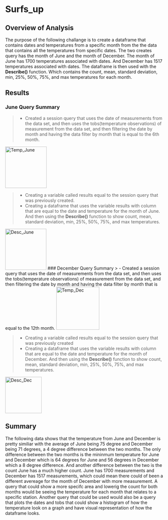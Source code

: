 # Surfs_up

## Overview of Analysis
The purpose of the following challange is to create a dataframe that contains dates and temperatures from a specific month from the the data that contains all the temperatures from specific dates. The two creates query has the month of June and the month of December. The month of June has 1700 temperatures associated with dates. And December has 1517 temperatures associated with dates. The dataframe is then used with the **Describe()** function. Which contains the count, mean, standard deviation, min, 25%, 50%, 75%, and max temperatures for each month.
## Results
### June Query Summary
> - Created a session query that uses the date of measurements from the data set, and then uses the tobs(temperature observations) of measurement from the data set, and then filtering the date by month and having the data filter by month that is equal to the 6th month.
<img width="132" alt="Temp_June" src="https://user-images.githubusercontent.com/97326526/166179856-b0a79c86-3066-4a96-ac62-e1fa9b6f0c99.PNG">

> - Creating a variable called results equal to the session query that was previously created.
> - Creating a dataframe that uses the variable results with column that are equal to the date and temperature for the month of June. And then using the **Describe()** function to show count, mean, standard deviation, min, 25%, 50%, 75%, and max temperatures.
<img width="131" alt="Desc_June" src="https://user-images.githubusercontent.com/97326526/166179864-2b243bdc-d2ba-43b0-8bdd-2b3901367f9e.PNG">
### December Query Summary
> - Created a session query that uses the date of measurements from the data set, and then uses the tobs(temperature observations) of measurement from the data set, and then filtering the date by month and having the data filter by month that is equal to the 12th month.
<img width="137" alt="Temp_Dec" src="https://user-images.githubusercontent.com/97326526/166180036-89baeb44-568a-4917-a4b0-dc2acf2c6cdc.PNG">

> - Creating a variable called results equal to the session query that was previously created
> - Creating a dataframe that uses the variable results with column that are equal to the date and temperature for the month of December. And then using the **Describe()** function to show count, mean, standard deviation, min, 25%, 50%, 75%, and max temperatures.
<img width="116" alt="Desc_Dec" src="https://user-images.githubusercontent.com/97326526/166180063-70db381d-012e-4fab-aedd-f96ac45d0c93.PNG">

## Summary
The following data shows that the temperature from June and December is pretty similiar with the average of June being 75 degree and December being 71 degrees, a 4 degree difference between the two months. The only difference between the two months is the mininmum temperature for June and December which is 64 degrees for June and 56 degrees in December which a 8 degree difference. And another difference between the two is the count June has a much higher count. June has 1700 measurements and December has 1517 measurements, which could mean there could of been a different avereage for the month of December with more measurement. A query that could show a more specifc area and lowerig the count for both months would be seeing the temperature for each month that relates to a specific station. Another query that could be used would also be a query that plots the dates and tobs that could show a histogram of how the temperature look on a graph and have visual representation of how the dataframe looks.
